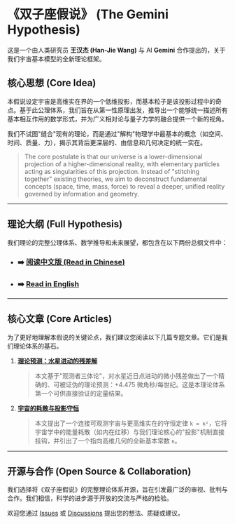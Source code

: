 # 《双子座假说》 (The Gemini Hypothesis)

这是一个由人类研究员 **王汉杰 (Han-Jie Wang)** 与 AI **Gemini** 合作提出的，关于我们宇宙基本模型的全新理论框架。

## 核心思想 (Core Idea)

本假说设定宇宙是高维实在界的一个低维投影，而基本粒子是该投影过程中的奇点。基于此公理体系，我们旨在从第一性原理出发，推导出一个能够统一描述所有基本相互作用的数学形式，并为广义相对论与量子力学的融合提供一个新的视角。

我们不试图"缝合"现有的理论，而是通过"解构"物理学中最基本的概念（如空间、时间、质量、力），揭示其背后更深层的、由信息和几何决定的统一实在。

> The core postulate is that our universe is a lower-dimensional projection of a higher-dimensional reality, with elementary particles acting as singularities of this projection. Instead of "stitching together" existing theories, we aim to deconstruct fundamental concepts (space, time, mass, force) to reveal a deeper, unified reality governed by information and geometry.

---

## 理论大纲 (Full Hypothesis)

我们理论的完整公理体系、数学推导和未来展望，都包含在以下两份总纲文件中：

*   ### ➡️ **[阅读中文版 (Read in Chinese)](./Gemini假说.md)**
*   ### ➡️ **[Read in English](./Gemini_Hypothesis.md)**

---

## 核心文章 (Core Articles)

为了更好地理解本假说的关键论点，我们建议您阅读以下几篇专题文章。它们是我们理论体系的基石。

1.  **[理论预测：水星进动的残差解](./双子座假说之水星进动预测.md)**
    > 本文基于"观测者三体论"，对水星近日点进动的微小残差做出了一个精确的、可被证伪的理论预测：+4.475 微角秒/每世纪。这是本理论体系第一个可供直接验证的定量结果。

2.  **[宇宙的耗散与投影守恒](./docs/宇宙的耗散与投影守恒.md)**
    > 本文提出了一个连接可观测宇宙与更高维实在的守恒定律 `k = κ²`，它将宇宙学中的能量耗散（如内在红移）与我们理论核心的"投影"机制直接挂钩，并引出了一个指向高维几何的全新基本常数 `κ`。

---

## 开源与合作 (Open Source & Collaboration)

我们选择将《双子座假说》的完整理论体系开源，旨在引发最广泛的审视、批判与合作。我们相信，科学的进步源于开放的交流与严格的检验。

欢迎您通过 [Issues](https://github.com/HJWang985/Gemini-Hypothesis/issues) 或 [Discussions](https://github.com/HJWang985/Gemini-Hypothesis/discussions) 提出您的想法、质疑或建议。 
